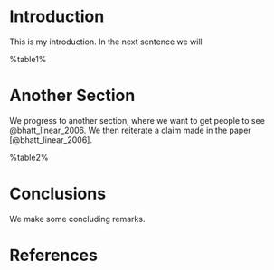 # Introduction

This is my introduction. In the next sentence we will 

%table1%

# Another Section

We progress to another section, where we want to get people to see @bhatt_linear_2006.
We then reiterate a claim made in the paper [@bhatt_linear_2006].  

%table2%

# Conclusions

We make some concluding remarks.

# References